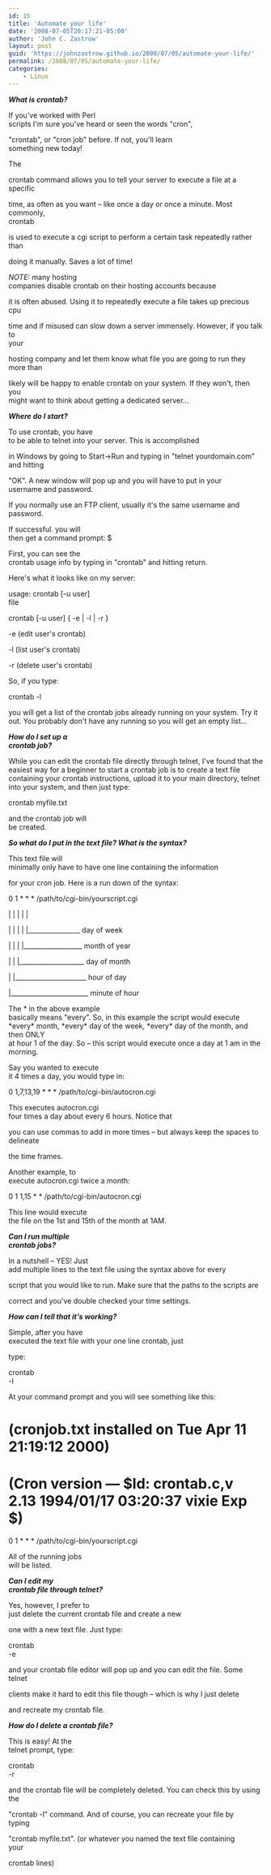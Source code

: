 ```yaml
---
id: 15
title: 'Automate your life'
date: '2008-07-05T20:17:21-05:00'
author: 'John C. Zastrow'
layout: post
guid: 'https://johnzastrow.github.io/2008/07/05/automate-your-life/'
permalink: /2008/07/05/automate-your-life/
categories:
    - Linux
---
```


***What is crontab?***

If you've worked with Perl  
scripts I'm sure you've heard or seen the words "cron",

"crontab", or "cron job" before. If not, you'll learn  
something new today!

The

crontab command allows you to tell your server to execute a file at a specific

time, as often as you want – like once a day or once a minute. Most commonly,  
crontab

is used to execute a cgi script to perform a certain task repeatedly rather than

doing it manually. Saves a lot of time!

*NOTE:* many hosting  
companies disable crontab on their hosting accounts because

it is often abused. Using it to repeatedly execute a file takes up precious cpu

time and if misused can slow down a server immensely. However, if you talk to  
your

hosting company and let them know what file you are going to run they more than

likely will be happy to enable crontab on your system. If they won't, then you  
might want to think about getting a dedicated server…

***Where do I start?***

To use crontab, you have  
to be able to telnet into your server. This is accomplished

in Windows by going to Start-&gt;Run and typing in "telnet yourdomain.com"  
and hitting

"OK". A new window will pop up and you will have to put in your  
username and password.

If you normally use an FTP client, usually it's the same username and password.

If successful. you will  
then get a command prompt: $

First, you can see the  
crontab usage info by typing in "crontab" and hitting return.

Here's what it looks like on my server:

usage: crontab \[-u user\]  
file

crontab \[-u user\] { -e | -l | -r }

-e (edit user's crontab)

-l (list user's crontab)

-r (delete user's crontab)

So, if you type:

crontab -l

you will get a list of the crontab jobs already running on your system. Try it  
out. You probably don't have any running so you will get an empty list…

***How do I set up a  
crontab job?***

While you can edit the crontab file directly through telnet, I've found that the  
easiest way for a beginner to start a crontab job is to create a text file  
containing your crontab instructions, upload it to your main directory, telnet  
into your system, and then just type:

crontab myfile.txt

and the crontab job will  
be created.

***So what do I put in the text file? What is the syntax?***

This text file will  
minimally only have to have one line containing the information

for your cron job. Here is a run down of the syntax:

0 1 \* \* \* /path/to/cgi-bin/yourscript.cgi

| | | | |

| | | | |\_\_\_\_\_\_\_\_\_\_\_\_\_\_\_\_ day of week

| | | |\_\_\_\_\_\_\_\_\_\_\_\_\_\_\_\_\_\_ month of year

| | |\_\_\_\_\_\_\_\_\_\_\_\_\_\_\_\_\_\_\_\_ day of month

| |\_\_\_\_\_\_\_\_\_\_\_\_\_\_\_\_\_\_\_\_\_\_ hour of day

|\_\_\_\_\_\_\_\_\_\_\_\_\_\_\_\_\_\_\_\_\_\_\_\_ minute of hour

The \* in the above example  
basically means "every". So, in this example the script would execute  
\*every\* month, \*every\* day of the week, \*every\* day of the month, and then ONLY  
at hour 1 of the day. So – this script would execute once a day at 1 am in the  
morning.

Say you wanted to execute  
it 4 times a day, you would type in:

0 1,7,13,19 \* \* \* /path/to/cgi-bin/autocron.cgi

This executes autocron.cgi  
four times a day about every 6 hours. Notice that

you can use commas to add in more times – but always keep the spaces to  
delineate

the time frames.

Another example, to  
execute autocron.cgi twice a month:

0 1 1,15 \* \* /path/to/cgi-bin/autocron.cgi

This line would execute  
the file on the 1st and 15th of the month at 1AM.

***Can I run multiple  
crontab jobs?***

In a nutshell – YES! Just  
add multiple lines to the text file using the syntax above for every

script that you would like to run. Make sure that the paths to the scripts are

correct and you've double checked your time settings.

***How can I tell that it's working?***

Simple, after you have  
executed the text file with your one line crontab, just

type:

crontab  
-l

At your command prompt and you will see something like this:

# (cronjob.txt installed on Tue Apr 11 21:19:12 2000)

# (Cron version — $Id: crontab.c,v 2.13 1994/01/17 03:20:37 vixie Exp $)

0 1 \* \* \* /path/to/cgi-bin/yourscript.cgi

All of the running jobs  
will be listed.

***Can I edit my  
crontab file through telnet?***

Yes, however, I prefer to  
just delete the current crontab file and create a new

one with a new text file. Just type:

crontab  
-e

and your crontab file editor will pop up and you can edit the file. Some telnet

clients make it hard to edit this file though – which is why I just delete

and recreate my crontab file.

***How do I delete a crontab file?***

This is easy! At the  
telnet prompt, type:

crontab  
-r

and the crontab file will be completely deleted. You can check this by using the

"crontab -l" command. And of course, you can recreate your file by  
typing

"crontab myfile.txt". (or whatever you named the text file containing  
your

crontab lines)